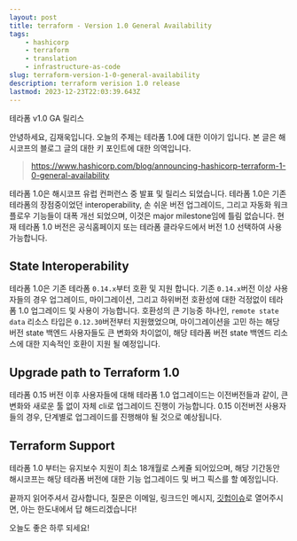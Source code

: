 ```yaml
---
layout: post
title: terraform - Version 1.0 General Availability
tags:
    - hashicorp
    - terraform
    - translation
    - infrastructure-as-code
slug: terraform-version-1-0-general-availability
description: terraform verision 1.0 release
lastmod: 2023-12-23T22:03:39.643Z
---
```


테라폼 v1.0 GA 릴리스

안녕하세요, 김재욱입니다. 오늘의 주제는 테라폼 1.0에 대한 이야기 입니다.
본 글은 해시코프의 블로그 글의 대한 키 포인트에 대한 의역입니다.

> https://www.hashicorp.com/blog/announcing-hashicorp-terraform-1-0-general-availability

테라폼 1.0은 해시코프 유럽 컨퍼런스 중 발표 및 릴리스 되었습니다. 테라폼 1.0은 기존 테라폼의 장점중이었던 interoperability, 손 쉬운 버전 업그레이드, 그리고 자동화 워크플로우 기능들이 대폭 개선 되었으며, 이것은 major milestone임에 틀림 없습니다. 현재 테라폼 1.0 버전은 공식홈페이지 또는 테라폼 클라우드에서 버전 1.0 선택하여 사용 가능합니다.

## State Interoperability
테라폼 1.0은 기존 테라폼 `0.14.x`부터 호환 및 지원 합니다. 기존 `0.14.x`버전 이상 사용자들의 경우 업그레이드, 마이그레이션, 그리고 하위버전 호환성에 대한 걱정없이 테라폼 1.0 업그레이드 및 사용이 가능합니다. 호환성의 큰 기능중 하나인, `remote state data` 리소스 타입은 `0.12.30`버전부터 지원했었으며, 마이그레이션을 고민 하는 해당 버전 state 백엔드 사용자들도 큰 변화와 차이없이, 해당 테라폼 버전 state 백엔드 리소스에 대한 지속적인 호환이 지원 될 예정입니다.

## Upgrade path to Terraform 1.0
테라폼 0.15 버전 이후 사용자들에 대해 테라폼 1.0 업그레이드는 이전버전들과 같이, 큰 변화와 새로운 툴 없이 자체 cli로 업그레이드 진행이 가능합니다. 0.15 이전버전 사용자들의 경우, 단계별로 업그레이드를 진행해야 될 것으로 예상됩니다.

## Terraform Support
테라폼 1.0 부터는 유지보수 지원이 최소 18개월로 스케쥴 되어있으며, 해당 기간동안 해시코프는 해당 테라폼 버전에 대한 기능 업그레이드 및 버그 픽스를 할 예정입니다.

끝까지 읽어주셔서 감사합니다, 질문은 이메일, 링크드인 메시지, [깃헙이슈](https://github.com/iamjaekim/iamjaekim.github.io/issues)로 열어주시면, 아는 한도내에서 답 해드리겠습니다!

오늘도 좋은 하루 되세요!
